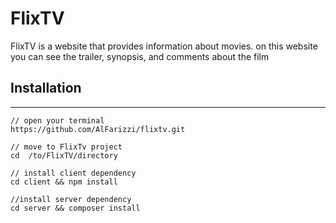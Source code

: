 # FlixTV

FlixTV is a website that provides information about movies. on this website you can see the trailer, synopsis, and comments about the film

## Installation

* * *

```
// open your terminal
https://github.com/AlFarizzi/flixtv.git

// move to FlixTv project
cd  /to/FlixTV/directory

// install client dependency
cd client && npm install 

//install server dependency
cd server && composer install
```